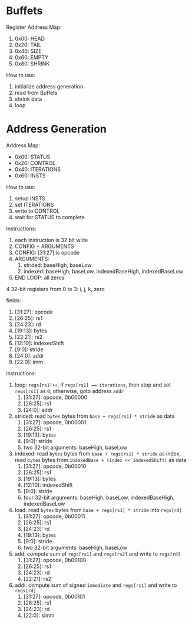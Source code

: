 # Buffets

Register Address Map:

1. 0x00: HEAD
2. 0x20: TAIL
3. 0x40: SIZE
4. 0x60: EMPTY
5. 0x80: SHRINK

How to use:

1. initialize address generation
2. read from Buffets
3. shrink data
4. loop

# Address Generation

Address Map:

- 0x00: STATUS
- 0x20: CONTROL
- 0x40: ITERATIONS
- 0x60: INSTS

How to use:

1. setup INSTS
2. set ITERATIONS
3. write to CONTROL
4. wait for STATUS to complete

Instructions:

1. each instruction is 32 bit wide
2. CONFIG + ARGUMENTS
3. CONFIG: \[31:27\] is opcode
4. ARGUMENTS:
	1. strided: baseHigh, baseLow
	2. indexed: baseHigh, baseLow, indexedBaseHigh, indexedBaseLow
5. END LOOP: all zeros

4 32-bit registers from 0 to 3: i, j, k, zero

fields:
1. \[31:27\]: opcode
2. \[26:25\]: rs1
3. \[24:23\]: rd
4. \[19:13\]: bytes
5. \[22:21\]: rs2
6. \[12:10\]: indexedShift
7. \[9:0\]: stride
8. \[24:0\]: addr
9. \[22:0\]: imm

instructions:

1. loop: `regs[rs1]++`, if `regs[rs1] == iterations`, then stop and set `regs[rs1]` as `0`; otherwise, goto address `addr`
	1. \[31:27\]: opcode, 0b00000
	3. \[26:25\]: rs1
	3. \[24:0\]: addr
2. strided: read `bytes` bytes from `base + regs[rs1] * stride` as data
	1. \[31:27\]: opcode, 0b00001
	2. \[26:25\]: rs1
	3. \[19:13\]: bytes
	4. \[9:0\]: stride
	5. two 32-bit arguments: baseHigh, baseLow
3. indexed: read `bytes` bytes from `base + regs[rs1] * stride` as index, read `bytes` bytes from `indexedBase + (index << indexedShift)` as data
	1. \[31:27\]: opcode, 0b00010
	2. \[26:25\]: rs1
	3. \[19:13\]: bytes
	4. \[12:10\]: indexedShift
	5. \[9:0\]: stride
	6. four 32-bit arguments: baseHigh, baseLow, indexedBaseHigh, indexedBaseLow
4. load: read `bytes` bytes from `base + regs[rs1] * stride` into `regs[rd]`
	1. \[31:27\]: opcode, 0b00011
	2. \[26:25\]: rs1
	3. \[24:23\]: rd
	4. \[19:13\]: bytes
	5. \[9:0\]: stride
	6. two 32-bit arguments: baseHigh, baseLow
5. add: compute sum of `regs[rs1]` and `regs[rs2]` and write to `regs[rd]`
	1. \[31:27\]: opcode, 0b00100
	2. \[26:25\]: rs1
	3. \[24:23\]: rd
	4. \[22:21\]: rs2
6. addi: compute sum of signed `immediate` and `regs[rs1]` and write to `regs[rd]`
	1. \[31:27\]: opcode, 0b00101
	2. \[26:25\]: rs1
	3. \[24:23\]: rd
	4. \[22:0\]: simm
